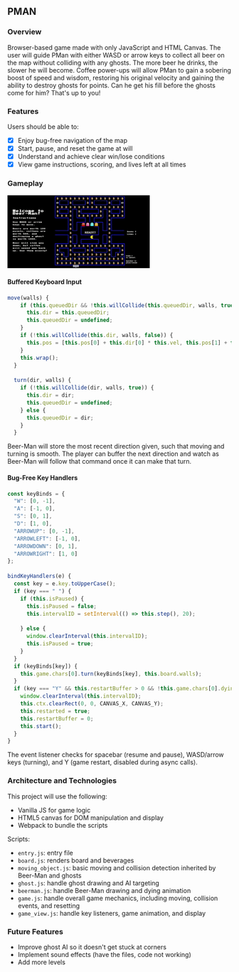 ## PMAN

### Overview

Browser-based game made with only JavaScript and HTML Canvas. The user will guide PMan with either WASD or arrow keys to collect all beer on the map without colliding with any ghosts. The more beer he drinks, the slower he will become. Coffee power-ups will allow PMan to gain a sobering boost of speed and wisdom, restoring his original velocity and gaining the ability to destroy ghosts for points. Can he get his fill before the ghosts come for him? That's up to you!

### Features
Users should be able to:
- [x] Enjoy bug-free navigation of the map
- [x] Start, pause, and reset the game at will
- [x] Understand and achieve clear win/lose conditions
- [x] View game instructions, scoring, and lives left at all times

### Gameplay
![Gameplay](/images/gameplay.gif)

#### Buffered Keyboard Input
```js
move(walls) {
    if (this.queuedDir && !this.willCollide(this.queuedDir, walls, true)) {
      this.dir = this.queuedDir;
      this.queuedDir = undefined;
    }
    if (!this.willCollide(this.dir, walls, false)) {
      this.pos = [this.pos[0] + this.dir[0] * this.vel, this.pos[1] + this.dir[1] * this.vel];
    }
    this.wrap();
  }

  turn(dir, walls) {
    if (!this.willCollide(dir, walls, true)) {
      this.dir = dir;
      this.queuedDir = undefined;
    } else {
      this.queuedDir = dir;
    }
  }
```
Beer-Man will store the most recent direction given, such that moving and turning is smooth. The player can buffer the next direction and watch as Beer-Man will follow that command once it can make that turn.

#### Bug-Free Key Handlers
```js
const keyBinds = {
  "W": [0, -1],
  "A": [-1, 0],
  "S": [0, 1],
  "D": [1, 0],
  "ARROWUP": [0, -1],
  "ARROWLEFT": [-1, 0],
  "ARROWDOWN": [0, 1],
  "ARROWRIGHT": [1, 0]
};

bindKeyHandlers(e) {
  const key = e.key.toUpperCase();
  if (key === " ") {
    if (this.isPaused) {
      this.isPaused = false;
      this.intervalID = setInterval(() => this.step(), 20);

    } else {
      window.clearInterval(this.intervalID);
      this.isPaused = true;
    }
  }
  if (keyBinds[key]) {
    this.game.chars[0].turn(keyBinds[key], this.board.walls);
  }
  if (key === "Y" && this.restartBuffer > 0 && !this.game.chars[0].dying) {
    window.clearInterval(this.intervalID);
    this.ctx.clearRect(0, 0, CANVAS_X, CANVAS_Y);
    this.restarted = true;
    this.restartBuffer = 0;
    this.start();
  }
}
```
The event listener checks for spacebar (resume and pause), WASD/arrow keys (turning), and Y (game restart, disabled during async calls).


### Architecture and Technologies

This project will use the following:
* Vanilla JS for game logic
* HTML5 canvas for DOM manipulation and display
* Webpack to bundle the scripts

Scripts: 
* `entry.js`: entry file
* `board.js`: renders board and beverages
* `moving_object.js`: basic moving and collision detection inherited by Beer-Man and ghosts
* `ghost.js`: handle ghost drawing and AI targeting
* `beerman.js`: handle Beer-Man drawing and dying animation
* `game.js`: handle overall game mechanics, including moving, collision events, and resetting
* `game_view.js`: handle key listeners, game animation, and display

### Future Features
* Improve ghost AI so it doesn't get stuck at corners
* Implement sound effects (have the files, code not working)
* Add more levels